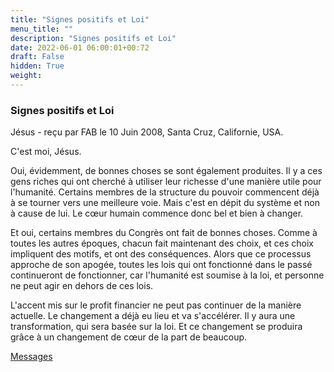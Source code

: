 ```yaml
---
title: "Signes positifs et Loi"
menu_title: ""
description: "Signes positifs et Loi"
date: 2022-06-01 06:00:01+00:72
draft: False
hidden: True
weight:
---
```

### Signes positifs et Loi

Jésus - reçu par FAB le 10 Juin 2008, Santa Cruz, Californie, USA.

C'est moi, Jésus.

Oui, évidemment, de bonnes choses se sont également produites. Il y a ces gens riches qui ont cherché à utiliser leur richesse d'une manière utile pour l'humanité. Certains membres de la structure du pouvoir commencent déjà à se tourner vers une meilleure voie. Mais c'est en dépit du système et non à cause de lui. Le cœur humain commence donc bel et bien à changer.

Et oui, certains membres du Congrès ont fait de bonnes choses. Comme à toutes les autres époques, chacun fait maintenant des choix, et ces choix impliquent des motifs, et ont des conséquences. Alors que ce processus approche de son apogée, toutes les lois qui ont fonctionné dans le passé continueront de fonctionner, car l'humanité est soumise à la loi, et personne ne peut agir en dehors de ces lois.

L'accent mis sur le profit financier ne peut pas continuer de la manière actuelle. Le changement a déjà eu lieu et va s'accélérer. Il y aura une transformation, qui sera basée sur la loi. Et ce changement se produira grâce à un changement de cœur de la part de beaucoup.

[Messages](/fr-contemporary-messages/fr-contemporary-messages-by-date-order/fr-contemporary-messages-2008)